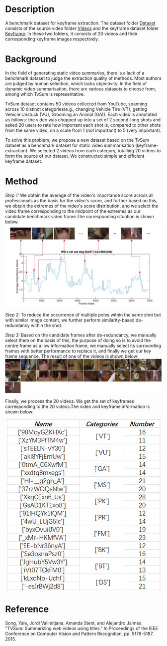 # Description
A benchmark dataset for keyframe extraction. The dataset folder [Dataset](/Dataset) consists of the source video folder [Videos](/Dataset/Videos) and the keyframe dataset folder [Keyframe](/Dataset/Keyframe). In these two folders, it consists of 20 videos and their corresponding keyframe images respectively.
# Background
In the field of generating static video summaries, there is a lack of a benchmark dataset to judge the extraction quality of methods. Most authors are judged by human selection, which lacks objectivity. In the field of dynamic video summarisation, there are various datasets to choose from, among which TvSum is representative.
  
TvSum dataset contains 50 videos collected from YouTube, spanning across 10 distinct categories(e.g., changing Vehicle Tire (VT), getting Vehicle Unstuck (VU), Grooming an Animal (GA)). Each video is annotated as follows: the video was chopped up into a set of 2 second-long shots and asked 20 users to rate how important each shot is, compared to other shots from the same video, on a scale from 1 (not important) to 5 (very important). 

To solve this problem, we propose a new dataset based on the TvSum dataset as a benchmark dataset for static video summarisation (keyframe-extraction). We selected 2 videos from each category, totalling 20 videos to form the source of our dataset. We constructed simple and efficient keyframe dataset.

# Method
_Step 1:_ We obtain the average of the video's importance score across all professionals as the basis for the video's score, and further based on this, we obtain the extremes of the video's score distribution, and we select the video frame corresponding to the midpoint of the extremes as our candidate benchmark video frame.The corresponding situation is shown below.![case](/images/pic.png)  

_Step 2:_ To reduce the occurrence of multiple poles within the same shot but with similar image content, we further perform similarity-based de-redundancy within the shot.

_Step 3:_ Based on the candidate frames after de-redundancy, we manually select them on the basis of this, the purpose of doing so is to avoid the centre frame as a low information frame, we manually select its surrounding frames with better performance to replace it, and finally we get our key frame sequence. The result of one of the videos is shown below:![case](/images/result.jpg)  

Finally, we process the 20 videos. We get the set of keyframes corresponding to the 20 videos.The video and keyframe information is shown below:  

<div align=center>
<img src="https://github.com/ttharden/Keyframe-extraction/blob/main/images/data_message.png" > 
</div>


# Reference
Song, Yale, Jordi Vallmitjana, Amanda Stent, and Alejandro Jaimes. "TVSum: Summarizing web videos using titles." In Proceedings of the IEEE Conference on Computer Vision and Pattern Recognition, pp. 5179-5187. 2015.

